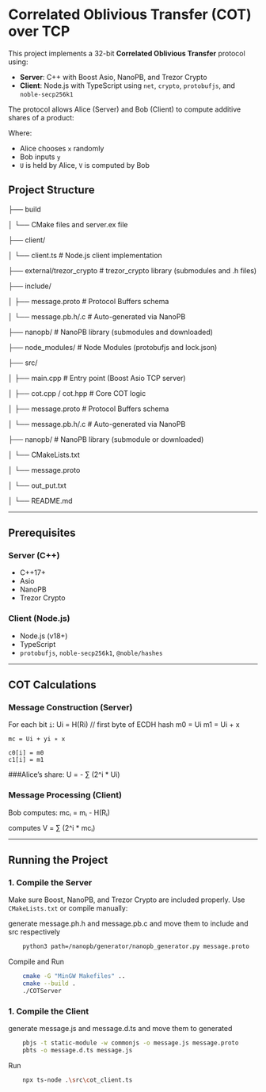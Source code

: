 # Correlated Oblivious Transfer (COT) over TCP

This project implements a 32-bit **Correlated Oblivious Transfer** protocol using:
- **Server**: C++ with Boost Asio, NanoPB, and Trezor Crypto
- **Client**: Node.js with TypeScript using `net`, `crypto`, `protobufjs`, and `noble-secp256k1`

The protocol allows Alice (Server) and Bob (Client) to compute additive shares of a product:


Where:
- Alice chooses `x` randomly
- Bob inputs `y`
- `U` is held by Alice, `V` is computed by Bob


## Project Structure


├── build

│ └── CMake files and server.ex file

├── client/

│ └── client.ts # Node.js client implementation

├── external/trezor_crypto # trezor_crypto library (submodules and .h files)

├── include/

│ ├── message.proto # Protocol Buffers schema

│ └── message.pb.h/.c # Auto-generated via NanoPB

├── nanopb/ # NanoPB library (submodules and downloaded)

├── node_modules/ # Node Modules (protobufjs and lock.json)

├── src/

│ ├── main.cpp # Entry point (Boost Asio TCP server)

│ ├── cot.cpp / cot.hpp # Core COT logic

│ ├── message.proto # Protocol Buffers schema

│ └── message.pb.h/.c # Auto-generated via NanoPB

├── nanopb/ # NanoPB library (submodule or downloaded)

│
└── CMakeLists.txt

│
└── message.proto

│
└── out_put.txt

│
└── README.md


---

## Prerequisites

### Server (C++)
- C++17+
- Asio
- NanoPB
- Trezor Crypto

### Client (Node.js)
- Node.js (v18+)
- TypeScript
- `protobufjs`, `noble-secp256k1`, `@noble/hashes`

---

## COT Calculations 

### Message Construction (Server)
For each bit `i`:
    Ui = H(Ri) // first byte of ECDH hash
    m0 = Ui
    m1 = Ui + x

    mc = Ui + yi ∗ x

    c0[i] = m0
    c1[i] = m1


###Alice’s share:
    U = - ∑ (2^i * Ui)

### Message Processing (Client)
Bob computes:
    mcᵢ = mᵢ - H(Rᵢ)

computes 
    V = ∑ (2^i * mcᵢ)

---

## Running the Project

### 1. Compile the Server

Make sure Boost, NanoPB, and Trezor Crypto are included properly. Use `CMakeLists.txt` or compile manually:

generate message.ph.h and message.pb.c and move them to include and src respectively 
```bash
    python3 path=/nanopb/generator/nanopb_generator.py message.proto
```

Compile and Run
```bash
    cmake -G "MinGW Makefiles" ..
    cmake --build .
    ./COTServer

```

### 1. Compile the Client

generate message.js and message.d.ts and move them to generated
```bash
    pbjs -t static-module -w commonjs -o message.js message.proto
    pbts -o message.d.ts message.js
```
Run
```bash
    npx ts-node .\src\cot_client.ts
```


